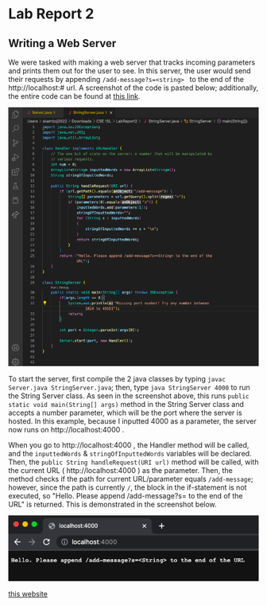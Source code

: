 # Lab Report 2

## Writing a Web Server

We were tasked with making a web server that tracks incoming parameters and prints them out for the user to see. In this server, the user would send their requests by appending `/add-message?s=<string> ` to the end of the http://localhost:# url. A screenshot of the code is pasted below; additionally, the entire code can be found at [this link]().

![Image](images/String_Server_Code.png)

To start the server, first compile the 2 java classes by typing `javac Server.java StringServer.java`; then, type `java StringServer 4000` to run the String Server class. As seen in the screenshot above, this runs `public static void main(String[] args)` method in the String Server class and accepts a number parameter, which will be the port where the server is hosted. In this example, because I inputted 4000 as a parameter, the server now runs on http://localhost:4000 . 

When you go to http://localhost:4000 , the Handler method will be called, and the `inputtedWords` & `stringOfInputtedWords` variables will be declared. Then, the `public String handleRequest(URI url)` method will be called, with the current URL ( http://localhost:4000 ) as the parameter. Then, the method checks if the path for current URL/parameter equals `/add-message`; however, since the path is currently `/`, the block in the if-statement is not executed, so "Hello. Please append /add-message?s=<String> to the end of the URL" is returned. This is demonstrated in the screenshot below. 
  
![Image](images/Pls_Append.png)
  




[this website]( https://code.visualstudio.com/docs/setup/mac )
